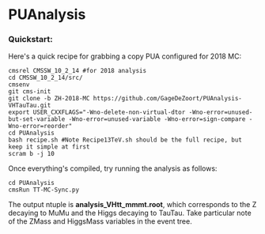 # PUAnalysis
### Quickstart:
Here's a quick recipe for grabbing a copy PUA configured for 2018 MC: 

```
cmsrel CMSSW_10_2_14 #for 2018 analysis
cd CMSSW_10_2_14/src/
cmsenv
git cms-init 
git clone -b ZH-2018-MC https://github.com/GageDeZoort/PUAnalysis-VHTauTau.git
export USER_CXXFLAGS="-Wno-delete-non-virtual-dtor -Wno-error=unused-but-set-variable -Wno-error=unused-variable -Wno-error=sign-compare -Wno-error=reorder"
cd PUAnalysis
bash recipe.sh #Note Recipe13TeV.sh should be the full recipe, but keep it simple at first
scram b -j 10
```
Once everything's compiled, try running the analysis as follows: 

```
cd PUAnalysis
cmsRun TT-MC-Sync.py
```
The output ntuple is __analysis_VHtt_mmmt.root__, which corresponds to the Z decaying to MuMu and the Higgs decaying to TauTau. Take particular note of the ZMass and HiggsMass variables in the event tree. 
